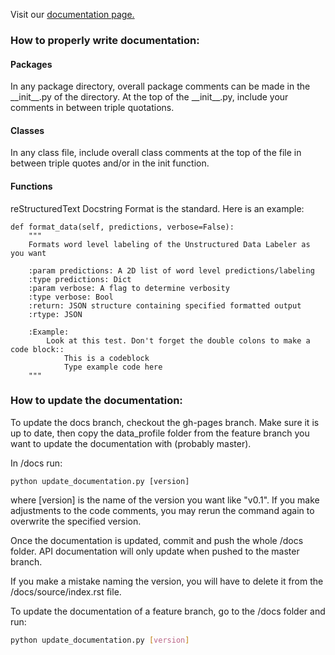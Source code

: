 Visit our [documentation page.](https://capitalone.github.io/DataProfiler)

### How to properly write documentation:  

#### Packages  
In any package directory, overall package comments can be made in the
\_\_init\_\_.py of the directory. At the top of the \_\_init\_\_.py,
include your comments in between triple quotations.

#### Classes  
In any class file, include overall class comments at the top of the file
in between triple quotes and/or in the init function.

#### Functions  
reStructuredText Docstring Format is the standard. Here is an example:

    def format_data(self, predictions, verbose=False):
        """
        Formats word level labeling of the Unstructured Data Labeler as you want

        :param predictions: A 2D list of word level predictions/labeling
        :type predictions: Dict
        :param verbose: A flag to determine verbosity
        :type verbose: Bool
        :return: JSON structure containing specified formatted output
        :rtype: JSON

        :Example:
            Look at this test. Don't forget the double colons to make a code block::
                This is a codeblock
                Type example code here
        """

### How to update the documentation:  
To update the docs branch, checkout the gh-pages branch. Make sure it is up to
date, then copy the data_profile folder from the feature branch you want to
update the documentation with (probably master).

In /docs run:

    python update_documentation.py [version]

where [version] is the name of the version you want like "v0.1". If you make
adjustments to the code comments, you may rerun the command again to overwrite
the specified version.

Once the documentation is updated, commit and push the whole
/docs folder. API documentation will only update when pushed to the master
branch.

If you make a mistake naming the version, you will have to delete it from
the /docs/source/index.rst file.

To update the documentation of a feature branch, go to the /docs folder
and run:
```bash
python update_documentation.py [version]
```
